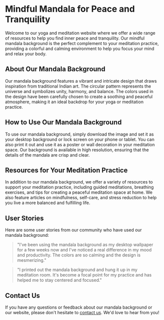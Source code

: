 <!--font:Poppins-->

# Mindful Mandala for Peace and Tranquility

Welcome to our yoga and meditation website where we offer a wide range of resources to help you find inner peace and tranquility. Our mindful mandala background is the perfect complement to your meditation practice, providing a colorful and calming environment to help you focus your mind and relax your body.

## About Our Mandala Background

Our mandala background features a vibrant and intricate design that draws inspiration from traditional Indian art. The circular pattern represents the universe and symbolizes unity, harmony, and balance. The colors used in the design have been carefully chosen to create a soothing and peaceful atmosphere, making it an ideal backdrop for your yoga or meditation practice.

## How to Use Our Mandala Background

To use our mandala background, simply download the image and set it as your desktop background or lock screen on your phone or tablet. You can also print it out and use it as a poster or wall decoration in your meditation space. Our background is available in high resolution, ensuring that the details of the mandala are crisp and clear.

## Resources for Your Meditation Practice

In addition to our mandala background, we offer a variety of resources to support your meditation practice, including guided meditations, breathing exercises, and tips for creating a peaceful meditation space at home. We also feature articles on mindfulness, self-care, and stress reduction to help you live a more balanced and fulfilling life.

## User Stories

Here are some user stories from our community who have used our mandala background:

> "I've been using the mandala background as my desktop wallpaper for a few weeks now and I've noticed a real difference in my mood and productivity. The colors are so calming and the design is mesmerizing."

> "I printed out the mandala background and hung it up in my meditation room. It's become a focal point for my practice and has helped me to stay centered and focused."

## Contact Us

If you have any questions or feedback about our mandala background or our website, please don't hesitate to [contact us](#). We'd love to hear from you!

<!--

Write me content for website with wallpaper which alt text is:

"A colorful mandala pattern for a yoga or meditation website"

The name/title of the page should not be 1:1 copy of the alt text but rather a real content of the website which is using this wallpaper.

- Use markdown format 
- Start with heading
- Heading should be short and concise
- The content should look like a real website 
- The website should not be about the wallpaper, wallpaper is just a related background
- Heading should be contain work "wallpaper" or "background"
- Include real sections like references, contact, user stories, etc. use things relevant to the page purpose.
- Feel free to use structure like headings, bullets, numbering, blockquotes, paragraphs, horizontal lines, etc.
- You can use formatting like bold or _italic_
- You can include UTF-8 emojis
- Links should be only #hash anchors (and you can refer to the document itself)
- Do not include images


---


# Mindful Mandala Wallpaper for Yoga and Meditation Backgrounds

Welcome to our yoga and meditation website where we offer a wide range of resources to help you find inner peace and tranquility. Our mindful mandala wallpaper is the perfect background for your meditation practice, providing a colorful and calming environment to help you focus your mind and relax your body.

## About Our Mandala Wallpaper

Our mandala wallpaper features a vibrant and intricate design that draws inspiration from traditional Indian art. The circular pattern represents the universe and symbolizes unity, harmony, and balance. The colors used in the design have been carefully chosen to create a soothing and peaceful atmosphere, making it an ideal backdrop for your yoga or meditation practice.

## How to Use Our Mandala Wallpaper

To use our mandala wallpaper, simply download the image and set it as your desktop background or lock screen on your phone or tablet. You can also print it out and use it as a poster or wall decoration in your meditation space. Our wallpaper is available in high resolution, ensuring that the details of the mandala are crisp and clear.

## User Stories

Here are some user stories from our community who have used our mandala wallpaper:

> "I've been using the mandala wallpaper as my desktop background for a few weeks now and I've noticed a real difference in my mood and productivity. The colors are so calming and the design is mesmerizing."

> "I printed out the mandala wallpaper and hung it up in my yoga studio. It's become a focal point for my students during their practice and has helped them to stay centered and focused."

## References

If you're interested in learning more about mandalas and their significance in yoga and meditation, here are some resources to check out:

- [The Meaning of Mandalas in Yoga and Meditation](#)
- [How to Incorporate Mandalas into Your Yoga Practice](#)
- [10 Benefits of Using Mandalas in Meditation](#)

## Contact Us

If you have any questions or feedback about our mandala wallpaper or our website, please don't hesitate to [contact us](#). We'd love to hear from you!


---


Heading should not include word "wallpaper". The website should not be about the wallpaper itself, wallpaper is just a related background, rewrite whole content.


---


# Find Inner Peace and Tranquility with Our Mindful Mandala Background

Welcome to our yoga and meditation website where we offer a wide range of resources to help you find inner peace and tranquility. Our mindful mandala background is the perfect complement to your meditation practice, providing a colorful and calming environment to help you focus your mind and relax your body.

## About Our Mandala Background

Our mandala background features a vibrant and intricate design that draws inspiration from traditional Indian art. The circular pattern represents the universe and symbolizes unity, harmony, and balance. The colors used in the design have been carefully chosen to create a soothing and peaceful atmosphere, making it an ideal backdrop for your yoga or meditation practice.

## How to Use Our Mandala Background

To use our mandala background, simply download the image and set it as your desktop background or lock screen on your phone or tablet. You can also print it out and use it as a poster or wall decoration in your meditation space. Our background is available in high resolution, ensuring that the details of the mandala are crisp and clear.

## Resources for Your Meditation Practice

In addition to our mandala background, we offer a variety of resources to support your meditation practice, including guided meditations, breathing exercises, and tips for creating a peaceful meditation space at home. We also feature articles on mindfulness, self-care, and stress reduction to help you live a more balanced and fulfilling life.

## User Stories

Here are some user stories from our community who have used our mandala background:

> "I've been using the mandala background as my desktop wallpaper for a few weeks now and I've noticed a real difference in my mood and productivity. The colors are so calming and the design is mesmerizing."

> "I printed out the mandala background and hung it up in my meditation room. It's become a focal point for my practice and has helped me to stay centered and focused."

## Contact Us

If you have any questions or feedback about our mandala background or our website, please don't hesitate to [contact us](#). We'd love to hear from you!


---


Write me a Google font which is best fitting for the website.

Pick from the list:
- Montserrat
- Poppins
- Orbitron
- Great Vibes
- IBM Plex Sans
- Alegreya
- Cabin
- Raleway
- Creepster
- Futura
- Cinzel Decorative
- Playfair Display
- Open Sans
- Exo 2
- Dancing Script
- Roboto
- Cormorant Garamond
- Lato
- Barlow Condensed
- Lobster
- Cinzel
- Inter


Write just the font name nothing else.


---


Poppins

-->
